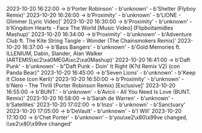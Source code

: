 2023-10-20 16:22:00 -> b'Porter Robinson' - b'unknown' - b'Shelter (Flyboy Remix)'
2023-10-20 16:26:00 -> b'Proximity' - b'unknown' - b'LIONE - Glimmer [Lyric Video]'
2023-10-20 16:30:00 -> b'Proximity' - b'unknown' - b'Kingdom Hearts - Face The World [Music Video] (Flipboitamidles Mashup)'
2023-10-20 16:34:00 -> b'Proximity' - b'unknown' - b'Adventure Club ft. The Kite String Tangle - Wonder (The Chainsmokers Remix)'
2023-10-20 16:37:00 -> b'Bass Bangers' - b'unknown' - b'Gold Memories ft. ILLENIUM, Dabin, Slander, Alan Walker (ARTEMIS\xc2\xa0MEGA\xc2\xa0Mashup)'
2023-10-20 16:41:00 -> b'Daft Punk' - b'unknown' - b"Daft Punk - Doin' It Right (K?d Remix V2) (con Panda Bear)"
2023-10-20 16:45:00 -> b'Seven Lions' - b'unknown' - b'Keep It Close (con Kerli)'
2023-10-20 16:50:00 -> b'Proximity' - b'unknown' - b'Nero - The Thrill (Porter Robinson Remix) [Exclusive]'
2023-10-20 16:55:00 -> b'BUNT.' - b'unknown' - b'Avicii - All You Need Is Love (BUNT. Remix)'
2023-10-20 16:58:00 -> b'Sarah de Warren' - b'unknown' - b'Satellites'
2023-10-20 17:02:00 -> b'Inzo' - b'unknown' - b'Sanctuary'
2023-10-20 17:05:00 -> b'DeVault' - b'unknown' - b'I Will'
2023-10-20 17:10:00 -> b'Chet Porter' - b'unknown' - b'you\xe2\x80\x99ve changed, i\xe2\x80\x99ve changed'
